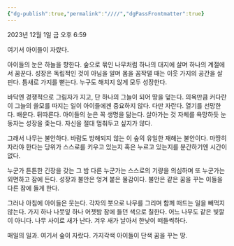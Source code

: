 ```yaml
---
{"dg-publish":true,"permalink":"////","dgPassFrontmatter":true}
---
```



2023년 12월 1일 금 오후 6:59<br/>

여기서 아이들이 자랐다.

아이들의 눈은 하늘을 향한다. 숲으로 묶인 나무처럼 하나의 대지에 살며 하나의 계절에서 꿈꾼다. 성장은 독립적인 것이 아님을 알며 몸을 꼼작댈 때는 이웃 가지의 공간을 살핀다. 틈새로 가지를 뻗는다. 누구도 해치지 않게 모두 성장한다.

바닥엔 경쟁적으로 그림자가 지고, 단 하나의 그늘이 되어 땅을 덮는다. 의욕만큼 커다란 이 그늘의 쓸모를 따지는 일이 아이들에겐 중요하지 않다. 다만 자란다. 열기를 선망한다. 배운다. 뒤따른다. 아이들의 눈은 꼭 생명을 닮는다. 살아가는 것 자체를 욕망하듯 눈동자는 성장을 좇는다. 자신을 절대 멈춰두고 싶지가 않다. 

그래서 나무는 불안하다. 바람도 방해되지 않는 이 숲의 유일한 재해는 불안이다. 마땅히 자라야 한다는 당위가 스스로를 키우고 있는지 혹은 누르고 있는지를 분간하기엔 시간이 없다.

누군가 튼튼한 긴장을 갖는 그 밤 다른 누군가는 스스로의 기량을 의심하며 또 누군가는 외면하고 잠에 든다. 성장과 불안은 엉겨 붙은 물감이다. 불안은 같은 꿈을 꾸는 이들을 다른 잠에 들게 한다.

그러나 아침에 아이들은 웃는다. 각자의 붓으로 나무를 그리며 함께 떠드는 일을 빼먹지 않는다. 가지 하나 나뭇잎 하나 어젯밤 잠에 들던 색으로 칠한다. 어느 나무도 같은 빛깔이 아니다. 나무 사이로 새가 난다. 겨우 새가 날아서 한낮이 떠들썩하다.

매일의 일과.
여기서 숲이 자랐다.
가지각색 아이들이 단색 꿈을 꾸는 땅.